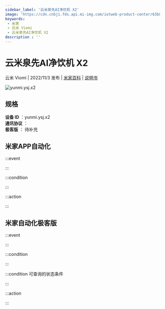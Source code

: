 ```yaml
---
sidebar_label: '云米泉先AI净饮机 X2'
image: 'https://cdn.cnbj1.fds.api.mi-img.com/iotweb-product-center/63b8994c7915fe961789a5ea67b8a0fd_1662542874873.png?GalaxyAccessKeyId=AKVGLQWBOVIRQ3XLEW&Expires=9223372036854775807&Signature=gq2dThsExBeo2JxR9hHLek1MXwI='
keywords: 
 - 米家
 - 云米 Viomi
 - 云米泉先AI净饮机 X2
description : ''
---
```

# 云米泉先AI净饮机 X2

云米 Viomi | 2022/11/3 发布 | [米家百科](https://home.mi.com/webapp/content/baike/product/index.html?model=yunmi.ysj.x2) | [说明书](https://home.mi.com/views/introduction.html?model=yunmi.ysj.x2&region=cn)

![yunmi.ysj.x2](https://cdn.cnbj1.fds.api.mi-img.com/iotweb-product-center/63b8994c7915fe961789a5ea67b8a0fd_1662542874873.png?GalaxyAccessKeyId=AKVGLQWBOVIRQ3XLEW&Expires=9223372036854775807&Signature=gq2dThsExBeo2JxR9hHLek1MXwI=)

## 规格  
> 
**设备 ID** ：yunmi.ysj.x2  
**通讯协议** ：  
**极客版**  ： 待补充 


## 米家APP自动化  

:::event  

:::

:::condition  

:::

:::action   

:::

## 米家自动化极客版  

:::event  

:::

:::condition  

:::

:::condition 可查询的状态条件  

:::

:::action  

:::

        
